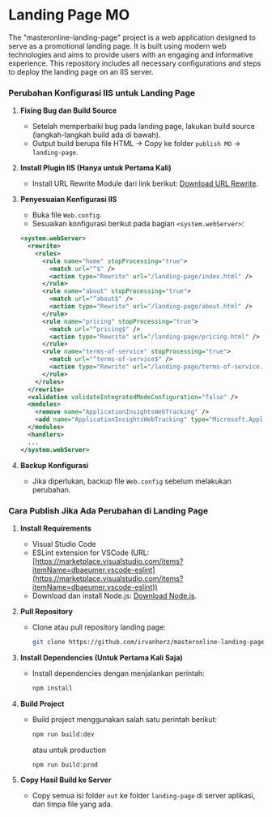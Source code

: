 # Landing Page MO

The "masteronline-landing-page" project is a web application designed to serve as a promotional landing page. It is built using modern web technologies and aims to provide users with an engaging and informative experience. This repository includes all necessary configurations and steps to deploy the landing page on an IIS server.

### **Perubahan Konfigurasi IIS untuk Landing Page**

1. **Fixing Bug dan Build Source**
   - Setelah memperbaiki bug pada landing page, lakukan build source (langkah-langkah build ada di bawah).
   - Output build berupa file HTML → Copy ke folder `publish MO` → `landing-page`.

2. **Install Plugin IIS (Hanya untuk Pertama Kali)**
   - Install URL Rewrite Module dari link berikut: [Download URL Rewrite](https://www.iis.net/downloads/microsoft/url-rewrite).

3. **Penyesuaian Konfigurasi IIS**
   - Buka file `Web.config`.
   - Sesuaikan konfigurasi berikut pada bagian `<system.webServer>`:

   ```xml
   <system.webServer>
     <rewrite>
       <rules>
         <rule name="home" stopProcessing="true">
           <match url="^$" />
           <action type="Rewrite" url="/landing-page/index.html" />
         </rule>
         <rule name="about" stopProcessing="true">
           <match url="^about$" />
           <action type="Rewrite" url="/landing-page/about.html" />
         </rule>
         <rule name="pricing" stopProcessing="true">
           <match url="^pricing$" />
           <action type="Rewrite" url="/landing-page/pricing.html" />
         </rule>
         <rule name="terms-of-service" stopProcessing="true">
           <match url="^terms-of-service$" />
           <action type="Rewrite" url="/landing-page/terms-of-service.html" />
         </rule>
       </rules>
     </rewrite>
     <validation validateIntegratedModeConfiguration="false" />
     <modules>
       <remove name="ApplicationInsightsWebTracking" />
       <add name="ApplicationInsightsWebTracking" type="Microsoft.ApplicationInsights.Web.ApplicationInsightsHttpModule, Microsoft.AI.Web" preCondition="managedHandler" />
     </modules>
     <handlers>
     ...
   </system.webServer>
   ```

4. **Backup Konfigurasi**
   - Jika diperlukan, backup file `Web.config` sebelum melakukan perubahan.

### **Cara Publish Jika Ada Perubahan di Landing Page**

1. **Install Requirements**
   - Visual Studio Code
   - ESLint extension for VSCode (URL: [https://marketplace.visualstudio.com/items?itemName=dbaeumer.vscode-eslint](https://marketplace.visualstudio.com/items?itemName=dbaeumer.vscode-eslint))
   - Download dan install Node.js: [Download Node.js](https://nodejs.org/en/download/current).

2. **Pull Repository**
   - Clone atau pull repository landing page:
     ```bash
     git clone https://github.com/irvanherz/masteronline-landing-page
     ```

3. **Install Dependencies (Untuk Pertama Kali Saja)**
   - Install dependencies dengan menjalankan perintah:
     ```bash
     npm install
     ```

4. **Build Project**
   - Build project menggunakan salah satu perintah berikut:
     ```bash
     npm run build:dev
     ```
     atau untuk production
     ```bash
     npm run build:prod
     ```

5. **Copy Hasil Build ke Server**
   - Copy semua isi folder `out` ke folder `landing-page` di server aplikasi, dan timpa file yang ada.
